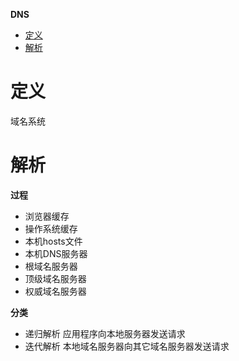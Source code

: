 **DNS**
- [定义](#定义)
- [解析](#解析)

# 定义 #
域名系统

# 解析 #
**过程**  
- 浏览器缓存  
- 操作系统缓存
- 本机hosts文件  
- 本机DNS服务器  
- 根域名服务器
- 顶级域名服务器
- 权威域名服务器

**分类**
- 递归解析
  应用程序向本地服务器发送请求
- 迭代解析
  本地域名服务器向其它域名服务器发送请求
